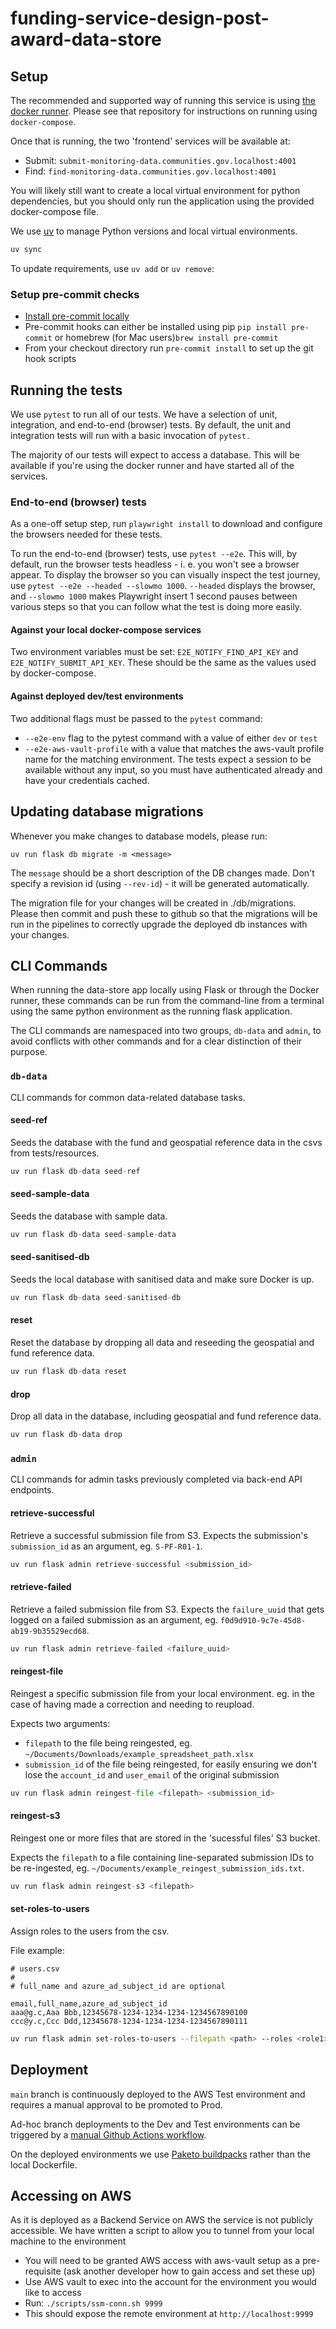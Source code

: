 # funding-service-design-post-award-data-store

## Setup

The recommended and supported way of running this service is using [the docker runner](https://github.com/communitiesuk/funding-service-design-docker-runner/). Please see that repository for instructions on running using `docker-compose`.

Once that is running, the two 'frontend' services will be available at:

* Submit: `submit-monitoring-data.communities.gov.localhost:4001`
* Find: `find-monitoring-data.communities.gov.localhost:4001`

You will likely still want to create a local virtual environment for python dependencies, but you should only run the application using the provided docker-compose file.

We use [uv](https://docs.astral.sh/uv/) to manage Python versions and local virtual environments.

```bash
uv sync
```

To update requirements, use `uv add` or `uv remove`:

### Setup pre-commit checks

* [Install pre-commit locally](https://pre-commit.com/#installation)
* Pre-commit hooks can either be installed using pip `pip install pre-commit` or homebrew (for Mac users)`brew install pre-commit`
* From your checkout directory run `pre-commit install` to set up the git hook scripts

## Running the tests

We use `pytest` to run all of our tests. We have a selection of unit, integration, and end-to-end (browser) tests. By default,
the unit and integration tests will run with a basic invocation of `pytest.`

The majority of our tests will expect to access a database. This will be available if you're using the docker runner and have started all of the services.

### End-to-end (browser) tests

As a one-off setup step, run `playwright install` to download and configure the browsers needed for these tests.

To run the end-to-end (browser) tests, use `pytest --e2e`. This will, by default, run the browser tests headless - i.
e. you won't see a browser appear. To display the browser so you can visually inspect the test journey, use `pytest
--e2e --headed --slowmo 1000`. `--headed` displays the browser, and `--slowmo 1000` makes Playwright insert 1 second
pauses between various steps so that you can follow what the test is doing more easily.

#### Against your local docker-compose services

Two environment variables must be set:
`E2E_NOTIFY_FIND_API_KEY` and `E2E_NOTIFY_SUBMIT_API_KEY`. These should be the same as the values used by docker-compose.

#### Against deployed dev/test environments

Two additional flags must be passed to the `pytest` command:

* `--e2e-env` flag to the pytest command with a value of either `dev` or `test`
* `--e2e-aws-vault-profile` with a value that matches the aws-vault profile name for the matching environment. The
  tests expect a session to be available without any input, so you must have authenticated already and have your
  credentials cached.

## Updating database migrations

Whenever you make changes to database models, please run:

`uv run flask db migrate -m <message>`

The `message` should be a short description of the DB changes made. Don't specify a revision id (using `--rev-id`) - it will be generated automatically.

The migration file for your changes will be created in ./db/migrations. Please then commit and push these to github
so that the migrations will be run in the pipelines to correctly upgrade the deployed db instances with your changes.

## CLI Commands

When running the data-store app locally using Flask or through the Docker runner, these commands can be run from the command-line from a terminal using the same python environment as the running flask application.

The CLI commands are namespaced into two groups, `db-data` and `admin`, to avoid conflicts with other commands and for a clear distinction of their purpose.

### `db-data`

CLI commands for common data-related database tasks.

#### seed-ref

Seeds the database with the fund and geospatial reference data in the csvs from tests/resources.

```python
uv run flask db-data seed-ref
```

#### seed-sample-data

Seeds the database with sample data.

```python
uv run flask db-data seed-sample-data
```


#### seed-sanitised-db

Seeds the local database with sanitised data and make sure Docker is up.


```python
uv run flask db-data seed-sanitised-db
```

#### reset

Reset the database by dropping all data and reseeding the geospatial and fund reference data.

```python
uv run flask db-data reset
```

#### drop

Drop all data in the database, including geospatial and fund reference data.

```python
uv run flask db-data drop
```

### `admin`

CLI commands for admin tasks previously completed via back-end API endpoints.

#### retrieve-successful

Retrieve a successful submission file from S3. Expects the submission's `submission_id` as an argument, eg. `S-PF-R01-1`.

```python
uv run flask admin retrieve-successful <submission_id>
```

#### retrieve-failed

Retrieve a failed submission file from S3. Expects the `failure_uuid` that gets logged on a failed submission as an argument, eg. `f0d9d910-9c7e-45d8-ab19-9b35529ecd68`.

```python
uv run flask admin retrieve-failed <failure_uuid>
```

#### reingest-file

Reingest a specific submission file from your local environment. eg. in the case of having made a correction and needing to reupload.

Expects two arguments:
* `filepath` to the file being reingested, eg. `~/Documents/Downloads/example_spreadsheet_path.xlsx`
* `submission_id` of the file being reingested, for easily ensuring we don't lose the `account_id` and `user_email` of the original submission

```python
uv run flask admin reingest-file <filepath> <submission_id>
```

#### reingest-s3

Reingest one or more files that are stored in the 'sucessful files' S3 bucket.

Expects the `filepath` to a file containing line-separated submission IDs to be re-ingested, eg. `~/Documents/example_reingest_submission_ids.txt`.

```python
uv run flask admin reingest-s3 <filepath>
```

#### set-roles-to-users

Assign roles to the users from the csv.

File example:
```
# users.csv
#
# full_name and azure_ad_subject_id are optional

email,full_name,azure_ad_subject_id
aaa@g.c,Aaa Bbb,12345678-1234-1234-1234-1234567890100
ccc@y.c,Ccc Ddd,12345678-1234-1234-1234-1234567890111
```

```bash
uv run flask admin set-roles-to-users --filepath <path> --roles <role1>,<role2>
```

## Deployment

`main` branch is continuously deployed to the AWS Test environment and requires a manual approval to be promoted to Prod.

Ad-hoc branch deployments to the Dev and Test environments can be triggered by a [manual Github Actions workflow](https://github.com/communitiesuk/funding-service-design-post-award-data-store/actions/workflows/deploy_combined_service.yml).

On the deployed environments we use [Paketo buildpacks](https://paketo.io) rather than the local Dockerfile.

## Accessing on AWS

As it is deployed as a Backend Service on AWS the service is not publicly accessible.
We have written a script to allow you to tunnel from your local machine to the environment
* You will need to be granted AWS access with aws-vault setup as a pre-requisite (ask another developer how to gain access and set these up)
* Use AWS vault to exec into the account for the environment you would like to access
* Run: `./scripts/ssm-conn.sh 9999`
* This should expose the remote environment at `http://localhost:9999`
